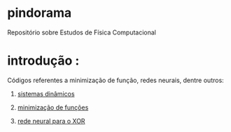 # pindorama
Repositório sobre Estudos de Física Computacional

# introdução : 
Códigos referentes a minimização de função, redes neurais, dentre outros:
1) [sistemas dinâmicos ](https://github.com/mardoniofranca/pindorama/blob/main/1-intro/1-1-intro_evolucao_simples_sistemas_dinamicos.ipynb)
 
2) [minimização de funções](https://github.com/mardoniofranca/pindorama/blob/main/1-intro/1-2-intro_min_funcoes.ipynb)

3) [rede neural para o XOR](https://github.com/mardoniofranca/pindorama/blob/main/1-intro/1-3-redes_neurais_resolvendo_XOR)
